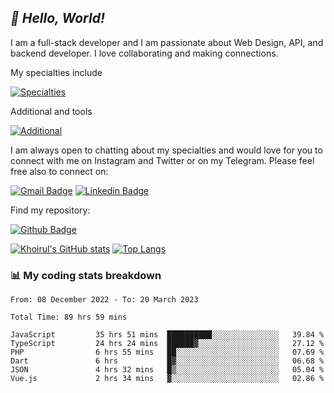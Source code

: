 ## _:wave: Hello, World!_

I am a full-stack developer and I am passionate about Web Design, API, and backend developer. I love collaborating and making connections.

My specialties include

[![Specialties](https://skillicons.dev/icons?i=php,laravel,javascript,react,vue,mysql,tailwind)](https://skillicons.dev)

Additional and tools

[![Additional](https://skillicons.dev/icons?i=bash,vscode,vite,webpack,vercel,git,github,gitlab)](https://skillicons.dev)

I am always open to chatting about my specialties and would love for you to connect with me on Instagram and Twitter or on my Telegram. Please feel free also to connect on:

[![Gmail Badge](https://img.shields.io/badge/-ahmusafir.khoirul@gmail.com-c14438?style=flat&logo=Gmail&logoColor=white&link=mailto:ahmusafir.khoirul@gmail.com)](mailto:ahmusafir.khoirul@gmail.com)
[![Linkedin Badge](https://img.shields.io/badge/-Ahmad_Musafir_Khoirul_Fattah-0072b1?style=flat&logo=Linkedin&logoColor=white&link=https://www.linkedin.com/in/ahmad-musafir-khoirul-fattah-26a53a207/)](https://www.linkedin.com/in/masmuss/)

Find my repository:

[![Github Badge](https://img.shields.io/badge/-masmuss-grey?style=flat&logo=github&logoColor=white&link=https://github.com/masmuss)](https://github.com/masmuss)

[![Khoirul's GitHub stats](https://github-readme-stats.vercel.app/api?username=masmuss&show_icons=true&include_all_commits=true&theme=transparent&layout=compact)](https://github.com/masmuss/github-readme-stats)
[![Top Langs](https://github-readme-stats.vercel.app/api/top-langs/?username=masmuss&theme=transparent&layout=compact)](https://github.com/masmuss/github-readme-stats)

### :bar_chart: My coding stats breakdown

<!--START_SECTION:waka-->

```text
From: 08 December 2022 - To: 20 March 2023

Total Time: 89 hrs 59 mins

JavaScript         35 hrs 51 mins  ██████████░░░░░░░░░░░░░░░   39.84 %
TypeScript         24 hrs 24 mins  ██████▓░░░░░░░░░░░░░░░░░░   27.12 %
PHP                6 hrs 55 mins   ██░░░░░░░░░░░░░░░░░░░░░░░   07.69 %
Dart               6 hrs           █▓░░░░░░░░░░░░░░░░░░░░░░░   06.68 %
JSON               4 hrs 32 mins   █▒░░░░░░░░░░░░░░░░░░░░░░░   05.04 %
Vue.js             2 hrs 34 mins   ▓░░░░░░░░░░░░░░░░░░░░░░░░   02.86 %
```

<!--END_SECTION:waka-->
